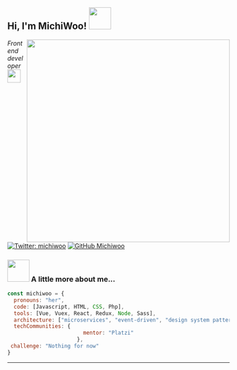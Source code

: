 <h2> Hi, I'm MichiWoo! <img src="https://media.giphy.com/media/mGcNjsfWAjY5AEZNw6/giphy.gif" width="50"></h2>
<img align='right' src="https://user-images.githubusercontent.com/9165888/88354709-662f0e80-cd27-11ea-899a-470d68452f24.png" width="460">
<p><em>Frontend developer <img src="https://media.giphy.com/media/fYSnHlufseco8Fh93Z/giphy.gif" width="30">
</em></p>

[![Twitter: michiwoo](https://img.shields.io/twitter/follow/michiwoo?style=social)](https://twitter.com/michiwoo)
[![GitHub Michiwoo](https://img.shields.io/github/followers/Michiwoo?label=follow&style=social)](https://github.com/MichiWoo)

### <img src="https://media.giphy.com/media/VgCDAzcKvsR6OM0uWg/giphy.gif" width="50"> A little more about me...  

```javascript
const michiwoo = {
  pronouns: "her",
  code: [Javascript, HTML, CSS, Php],
  tools: [Vue, Vuex, React, Redux, Node, Sass],
  architecture: ["microservices", "event-driven", "design system pattern"],
  techCommunities: {
                        mentor: "Platzi"
                      },
 challenge: "Nothing for now"
}
```
---
